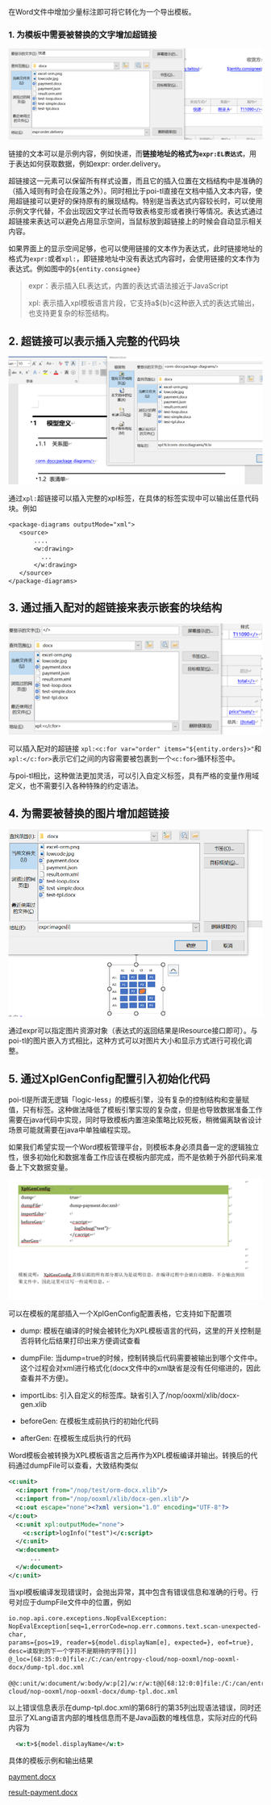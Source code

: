 在Word文件中增加少量标注即可将它转化为一个导出模板。

### 1. 为模板中需要被替换的文字增加超链接

![link-expr](word-template/link-expr.png)

链接的文本可以是示例内容，例如快递，而**链接地址的格式为`expr:EL表达式`**，用于表达如何获取数据，例如expr: order.delivery。

超链接这一元素可以保留所有样式设置，而且它的插入位置在文档结构中是准确的（插入域则有时会在段落之外）。同时相比于poi-tl直接在文档中插入文本内容，使用超链接可以更好的保持原有的展现结构。特别是当表达式内容较长时，可以使用示例文字代替，不会出现因文字过长而导致表格变形或者换行等情况。表达式通过超链接来表达可以避免占用显示空间，当鼠标放到超链接上的时候会自动显示相关内容。

如果界面上的显示空间足够，也可以使用链接的文本作为表达式，此时链接地址的格式为`expr:`或者`xpl:`，即链接地址中没有表达式内容时，会使用链接的文本作为表达式。例如图中的`${entity.consignee}`

> expr：表示插入EL表达式，内置的表达式语法接近于JavaScript
> 
> xpl: 表示插入xpl模板语言片段，它支持a${b}c这种嵌入式的表达式输出，也支持更复杂的标签结构。

## 2. 超链接可以表示插入完整的代码块

![xpl-tag](word-template/xpl-tag.png)

通过`xpl:`超链接可以插入完整的xpl标签，在具体的标签实现中可以输出任意代码块。例如

```
<package-diagrams outputMode="xml">
   <source>
       ....
       <w:drawing>
         ...
       </w:drawing>
   </source>
</package-diagrams>
```

## 3. 通过插入配对的超链接来表示嵌套的块结构

![link-xpl](word-template/link-xpl.png)

可以插入配对的超链接 `xpl:<c:for var="order" items="${entity.orders}>"`和`xpl:</c:for>`表示它们之间的内容需要被包裹到一个`<c:for>`循环标签中。

与poi-tl相比，这种做法更加灵活，可以引入自定义标签，具有严格的变量作用域定义，也不需要引入各种特殊的约定语法。

## 4. 为需要被替换的图片增加超链接

![link-image](word-template/link-image.png)

通过expr可以指定图片资源对象（表达式的返回结果是IResource接口即可）。与poi-tl的图片嵌入方式相比，这种方式可以对图片大小和显示方式进行可视化调整。

## 5. 通过XplGenConfig配置引入初始化代码

poi-tl是所谓无逻辑「logic-less」的模板引擎，没有复杂的控制结构和变量赋值，只有标签。这种做法降低了模板引擎实现的复杂度，但是也导致数据准备工作需要在java代码中实现，同时导致模板内置渲染策略比较死板，稍微偏离缺省设计场景可能就需要在java中单独编程实现。

如果我们希望实现一个Word模板管理平台，则模板本身必须具备一定的逻辑独立性，很多初始化和数据准备工作应该在模板内部完成，而不是依赖于外部代码来准备上下文数据变量。

![xpl-config](word-template/gen-config.png)

可以在模板的尾部插入一个XplGenConfig配置表格，它支持如下配置项

* dump: 模板在编译的时候会被转化为XPL模板语言的代码，这里的开关控制是否将转化后结果打印出来方便调试查看

* dumpFile: 当dump=true的时候，控制转换后代码需要被输出到哪个文件中。这个过程会对xml进行格式化(docx文件中的xml缺省是没有任何缩进的，因此查看并不方便)。

* importLibs: 引入自定义的标签库。缺省引入了/nop/ooxml/xlib/docx-gen.xlib

* beforeGen: 在模板生成前执行的初始化代码

* afterGen: 在模板生成后执行的代码

Word模板会被转换为XPL模板语言之后再作为XPL模板编译并输出。转换后的代码通过dumpFile可以查看，大致结构类似

```xml
<c:unit>
  <c:import from="/nop/test/orm-docx.xlib"/>
  <c:import from="/nop/ooxml/xlib/docx-gen.xlib"/>
  <c:out escape="none"><?xml version="1.0" encoding="UTF-8"?>
</c:out>
  <c:unit xpl:outputMode="none">
    <c:script>logInfo("test")</c:script>
  </c:unit>
  <w:document>
      ...
  </w:document>
</c:unit>
```

当xpl模板编译发现错误时，会抛出异常，其中包含有错误信息和准确的行号。行号对应于dumpFile文件中的位置，例如

```
io.nop.api.core.exceptions.NopEvalException: 
NopEvalException[seq=1,errorCode=nop.err.commons.text.scan-unexpected-char,
params={pos=19, reader=${model.displayNam[e], expected=}, eof=true},
desc=读取到的下一个字符不是期待的字符[}]]
@_loc=[68:35:0:0]file:/C:/can/entropy-cloud/nop-ooxml/nop-ooxml-docx/dump-tpl.doc.xml
  @@c:unit/w:document/w:body/w:p[2]/w:r/w:t@@[68:12:0:0]file:/C:/can/entropy-cloud/nop-ooxml/nop-ooxml-docx/dump-tpl.doc.xml
```

以上错误信息表示在dump-tpl.doc.xml的第68行的第35列出现语法错误，同时还显示了XLang语言内部的堆栈信息而不是Java函数的堆栈信息，实际对应的代码内容为

```xml
  <w:t>${model.displayName</w:t>
```

具体的模板示例和输出结果

[payment.docx](https://gitee.com/canonical-entropy/nop-entropy/tree/master/nop-ooxml/nop-ooxml-docx/src/test/resources/payment.docx)

[result-payment.docx](https://gitee.com/canonical-entropy/nop-entropy/tree/master/nop-ooxml/nop-ooxml-docx/src/test/resources/result-payment.docx)

